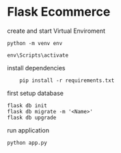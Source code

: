 # Flask Ecommerce

create and start Virtual Enviroment

```
python -m venv env

env\Scripts\activate

```

install dependencies

```
    pip install -r requirements.txt
```

first setup database

```
flask db init
flask db migrate -m '<Name>'
flask db upgrade
```

run application

```
python app.py

```
